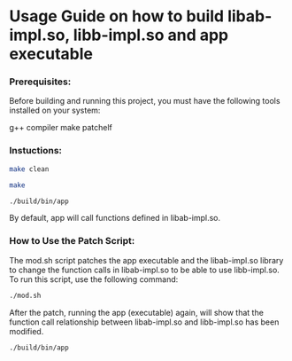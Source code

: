 # Usage Guide on how to build libab-impl.so, libb-impl.so and app executable

### Prerequisites: ###
Before building and running this project, you must have the following tools installed on your system:

g++ compiler
make
patchelf

### Instuctions: ###
```bash
make clean
```
```bash
make
```
```bash
./build/bin/app
```
By default, app will call functions defined in libab-impl.so.

### How to Use the Patch Script: ###
The mod.sh script patches the app executable and the libab-impl.so library to change the function calls in libab-impl.so to be able to use libb-impl.so. To run this script, use the following command:

```bash
./mod.sh
```
After the patch, running the app (executable) again, will show that the function call relationship between libab-impl.so and libb-impl.so has been modified.
```bash
./build/bin/app
```
